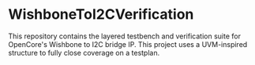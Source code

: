 # WishboneToI2CVerification

This repository contains the layered testbench and verification suite for OpenCore's Wishbone to I2C bridge IP. This project uses a UVM-inspired structure to fully close coverage on a testplan.
